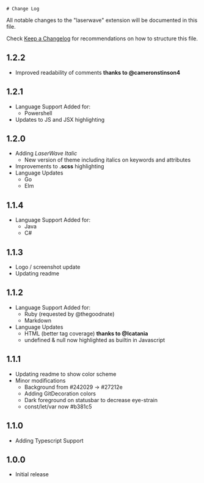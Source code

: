     # Change Log
All notable changes to the "laserwave" extension will be documented in this file.

Check [Keep a Changelog](http://keepachangelog.com/) for recommendations on how to structure this file.

## 1.2.2
- Improved readability of comments **thanks to @cameronstinson4**

## 1.2.1
- Language Support Added for:
    - Powershell
- Updates to JS and JSX highlighting

## 1.2.0
- Adding *LaserWave Italic*
    - New version of theme including italics on keywords and attributes
- Improvements to **.scss** highlighting
- Language Updates
    - Go
    - Elm

## 1.1.4
- Language Support Added for:
    - Java
    - C#

## 1.1.3
- Logo / screenshot update
- Updating readme

## 1.1.2
- Language Support Added for:
    - Ruby (requested by @thegoodnate)
    - Markdown
- Language Updates
    - HTML (better tag coverage) **thanks to @Icatania**
    - undefined & null now highlighted as builtin in Javascript

## 1.1.1
- Updating readme to show color scheme
- Minor modifications
    - Background from #242029 -> #27212e
    - Adding GitDecoration colors
    - Dark foreground on statusbar to decrease eye-strain
    - const/let/var now #b381c5

## 1.1.0
- Adding Typescript Support

## 1.0.0
- Initial release
